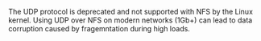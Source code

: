 &NewLine;

The UDP protocol is deprecated and not supported with NFS by the Linux kernel.
Using UDP over NFS on modern networks (1Gb+) can lead to data corruption caused by fragemntation during high loads.